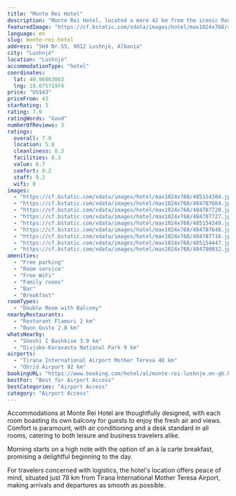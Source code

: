 ```yaml
---
title: "Monte Rei Hotel"
description: "Monte Rei Hotel, located a mere 42 km from the iconic Rock of Kavaje in Lushnjë, stands out for its comprehensive amenities and serene setting."
featuredImage: "https://cf.bstatic.com/xdata/images/hotel/max1024x768/485154304.jpg?k=ba9f6c3f173d74e6b5ae0fb1b549234a062aebbca85a3adcb57681e01e2d0fac&o=&hp=1"
language: en
slug: monte-rei-hotel
address: "SH4 Nr.55, 9012 Lushnjë, Albania"
city: "Lushnjë"
location: "Lushnjë"
accommodationType: "hotel"
coordinates:
  lat: 40.96863863
  lng: 19.67571974
price: "US$43"
priceFrom: 43
starRating: 3
rating: 7.9
ratingWords: "Good"
numberOfReviews: 3
ratings:
  overall: 7.9
  location: 5.8
  cleanliness: 8.3
  facilities: 8.3
  value: 6.7
  comfort: 9.2
  staff: 9.2
  wifi: 0
images:
  - "https://cf.bstatic.com/xdata/images/hotel/max1024x768/485154304.jpg?k=ba9f6c3f173d74e6b5ae0fb1b549234a062aebbca85a3adcb57681e01e2d0fac&o=&hp=1"
  - "https://cf.bstatic.com/xdata/images/hotel/max1024x768/484787664.jpg?k=bb42bc486c99573317a6f0dfdffcea40366a91c7b9a34fe3560de8b8027db699&o=&hp=1"
  - "https://cf.bstatic.com/xdata/images/hotel/max1024x768/484787720.jpg?k=60ed75214747c8aa8a9339bf2fb3604d584ae68391f287125305827e8b323c15&o=&hp=1"
  - "https://cf.bstatic.com/xdata/images/hotel/max1024x768/484787727.jpg?k=baf82421f2f1c43ce4ae050b1abba59bc859fae681864923687995538a515a95&o=&hp=1"
  - "https://cf.bstatic.com/xdata/images/hotel/max1024x768/485154349.jpg?k=89a16cb0f87691a73d0a1ca4c4331e5c0593dd46e24431f1c9da76fd8067c72c&o=&hp=1"
  - "https://cf.bstatic.com/xdata/images/hotel/max1024x768/484787648.jpg?k=e3299bf20706e5b85b9d50a655c7b7596edcd2d01b167c5e054c1f4e000591a4&o=&hp=1"
  - "https://cf.bstatic.com/xdata/images/hotel/max1024x768/484787716.jpg?k=fc2fc3b8f4cd0924fa4ec47115924dc25af683f6047dd80c734c4b6144f5b527&o=&hp=1"
  - "https://cf.bstatic.com/xdata/images/hotel/max1024x768/485154447.jpg?k=93994c4df9a1d989c47d1de30bbf62714ac184f962bdfe6b8c3cfdf809213397&o=&hp=1"
  - "https://cf.bstatic.com/xdata/images/hotel/max1024x768/484790032.jpg?k=e4b5f3c0eeda01ec7cbca6707b1dce47ad2fb76df116219cfca9fdc65469eb4c&o=&hp=1"
amenities:
  - "Free parking"
  - "Room service"
  - "Free WiFi"
  - "Family rooms"
  - "Bar"
  - "Breakfast"
roomTypes:
  - "Double Room with Balcony"
nearbyRestaurants:
  - "Restorant Flamuri 2 km"
  - "Buon Gusto 2.8 km"
whatsNearby:
  - "Sheshi I Bashkise 3.9 km"
  - "Divjake-Karavasta National Park 9 km"
airports:
  - "Tirana International Airport Mother Teresa 48 km"
  - "Ohrid Airport 92 km"
bookingURL: "https://www.booking.com/hotel/al/monte-rei-lushnje.en-gb.html?aid=8035640"
bestFor: "Best for Airport Access"
bestCategories: "Airport Access"
category: "Airport Access"
---
```


Accommodations at Monte Rei Hotel are thoughtfully designed, with each room boasting its own balcony for guests to enjoy the fresh air and views. Comfort is paramount, with air conditioning and a desk standard in all rooms, catering to both leisure and business travelers alike.

Morning starts on a high note with the option of an à la carte breakfast, promising a delightful beginning to the day.

For travelers concerned with logistics, the hotel's location offers peace of mind, situated just 78 km from Tirana International Mother Teresa Airport, making arrivals and departures as smooth as possible.